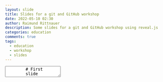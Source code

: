 ```yaml
---
layout: slide
title: Slides for a git and GitHub workshop
date: 2022-05-10 02:30
author: Raimund Rittnauer
description: Some slides for a git and GitHub workshop using reveal.js
categories: education
comments: true
tags:
  - education
  - workshop
  - slides
---
```


<section data-markdown>
    <textarea data-template>
        # First
        slide
        ---
        <!-- .slide: data-background-image="/assets/img/2022-05-11-git-github-workshop/mangotime2.jpg" -->
        ## A slide with a background image
        ---
        ## Third
        - slide with
        - some
        - bullet points
        ---
    </textarea>
</section>